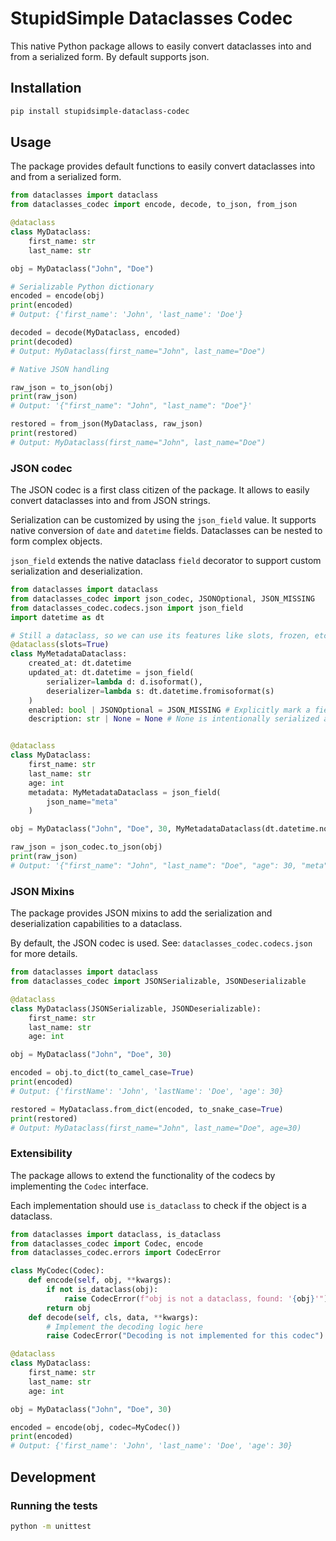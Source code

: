 # StupidSimple Dataclasses Codec

This native Python package allows to easily convert dataclasses into and from a serialized form. By default supports json.

## Installation

```bash
pip install stupidsimple-dataclass-codec
```

## Usage

The package provides default functions to easily convert dataclasses into and from a serialized form.

```python
from dataclasses import dataclass
from dataclasses_codec import encode, decode, to_json, from_json

@dataclass
class MyDataclass:
    first_name: str
    last_name: str

obj = MyDataclass("John", "Doe")

# Serializable Python dictionary
encoded = encode(obj)
print(encoded)
# Output: {'first_name': 'John', 'last_name': 'Doe'}

decoded = decode(MyDataclass, encoded)
print(decoded)
# Output: MyDataclass(first_name="John", last_name="Doe")

# Native JSON handling

raw_json = to_json(obj)
print(raw_json)
# Output: '{"first_name": "John", "last_name": "Doe"}'

restored = from_json(MyDataclass, raw_json)
print(restored)
# Output: MyDataclass(first_name="John", last_name="Doe")
```

### JSON codec

The JSON codec is a first class citizen of the package. It allows to easily convert dataclasses into and from JSON strings.

Serialization can be customized by using the `json_field` value. It supports native conversion of `date` and `datetime` fields. Dataclasses can be nested to form complex objects.

`json_field` extends the native dataclass `field` decorator to support custom serialization and deserialization.

```python
from dataclasses import dataclass
from dataclasses_codec import json_codec, JSONOptional, JSON_MISSING
from dataclasses_codec.codecs.json import json_field
import datetime as dt

# Still a dataclass, so we can use its features like slots, frozen, etc.
@dataclass(slots=True)
class MyMetadataDataclass:
    created_at: dt.datetime
    updated_at: dt.datetime = json_field(
        serializer=lambda d: d.isoformat(),
        deserializer=lambda s: dt.datetime.fromisoformat(s)
    )
    enabled: bool | JSONOptional = JSON_MISSING # Explicitly mark a field as optional
    description: str | None = None # None is intentionally serialized as null


@dataclass
class MyDataclass:
    first_name: str
    last_name: str
    age: int
    metadata: MyMetadataDataclass = json_field(
        json_name="meta"
    )

obj = MyDataclass("John", "Doe", 30, MyMetadataDataclass(dt.datetime.now(), dt.datetime.now()))

raw_json = json_codec.to_json(obj)
print(raw_json)
# Output: '{"first_name": "John", "last_name": "Doe", "age": 30, "meta": {"created_at": "2025-10-25T11:53:35.918899", "updated_at": "2025-10-25T11:53:35.918902", "description": null}}'
```

### JSON Mixins

The package provides JSON mixins to add the serialization and deserialization capabilities to a dataclass.

By default, the JSON codec is used. See: `dataclasses_codec.codecs.json` for more details.

```python
from dataclasses import dataclass
from dataclasses_codec import JSONSerializable, JSONDeserializable

@dataclass
class MyDataclass(JSONSerializable, JSONDeserializable):
    first_name: str
    last_name: str
    age: int

obj = MyDataclass("John", "Doe", 30)

encoded = obj.to_dict(to_camel_case=True)
print(encoded)
# Output: {'firstName': 'John', 'lastName': 'Doe', 'age': 30}

restored = MyDataclass.from_dict(encoded, to_snake_case=True)
print(restored)
# Output: MyDataclass(first_name="John", last_name="Doe", age=30)
```

### Extensibility

The package allows to extend the functionality of the codecs by implementing the `Codec` interface.

Each implementation should use `is_dataclass` to check if the object is a dataclass.

```python
from dataclasses import dataclass, is_dataclass
from dataclasses_codec import Codec, encode
from dataclasses_codec.errors import CodecError

class MyCodec(Codec):
    def encode(self, obj, **kwargs):
        if not is_dataclass(obj):
            raise CodecError(f"obj is not a dataclass, found: '{obj}'")
        return obj
    def decode(self, cls, data, **kwargs):
        # Implement the decoding logic here
        raise CodecError("Decoding is not implemented for this codec")

@dataclass
class MyDataclass:
    first_name: str
    last_name: str
    age: int

obj = MyDataclass("John", "Doe", 30)

encoded = encode(obj, codec=MyCodec())
print(encoded)
# Output: {'first_name': 'John', 'last_name': 'Doe', 'age': 30}
```

## Development

### Running the tests

```bash
python -m unittest
```